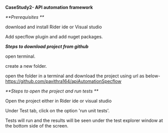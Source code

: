 **CaseStudy2- API automation framework**


_**Prerequisites **_

download and install Rider ide or Visual studio 

Add specflow plugin and add nuget packages.


_**Steps to download project from github**_

open terminal. 

create a new folder.

open the folder in a terminal and download the project using url as below-
https://github.com/pavithra164/apiAutomationSpecflow


_**Steps to open the project and run tests **_

Open the project either in Rider ide or visual studio

Under Test tab, click on the option 'run unit tests'.

Tests will run and the results will be seen under the test explorer window at the bottom side of the screen.

